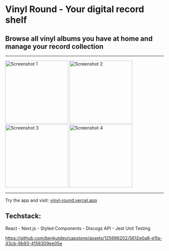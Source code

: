 # Vinyl Round - Your digital record shelf

## Browse all vinyl albums you have at home and manage your record collection

---

<img src="https://github.com/benkutdev/capstone/assets/125696202/f8c8ec67-7a2f-4440-a9e1-c6e4d8cd9731" alt="Screenshot 1" width="200" />
<img src="https://github.com/benkutdev/capstone/assets/125696202/fb0c84b7-6cd8-45cf-94e9-e396d3b58deb" alt="Screenshot 2" width="200" />
<img src="https://github.com/benkutdev/capstone/assets/125696202/18c9ba8b-1a1d-4d27-9a02-582123db601f" alt="Screenshot 3" width="200" />
<img src="https://github.com/benkutdev/capstone/assets/125696202/b5443973-8218-4df9-b200-e88d994b8c63" alt="Screenshot 4" width="200" />

---

Try the app and visit: [vinyl-round.vercel.app](https://vinyl-round.vercel.app/)

## Techstack: 

React  -  Next.js  -  Styled Components  -   Discogs API  -  Jest Unit Testing

https://github.com/benkutdev/capstone/assets/125696202/5612e0a8-e1fa-43cb-9b93-4156309ee05e

